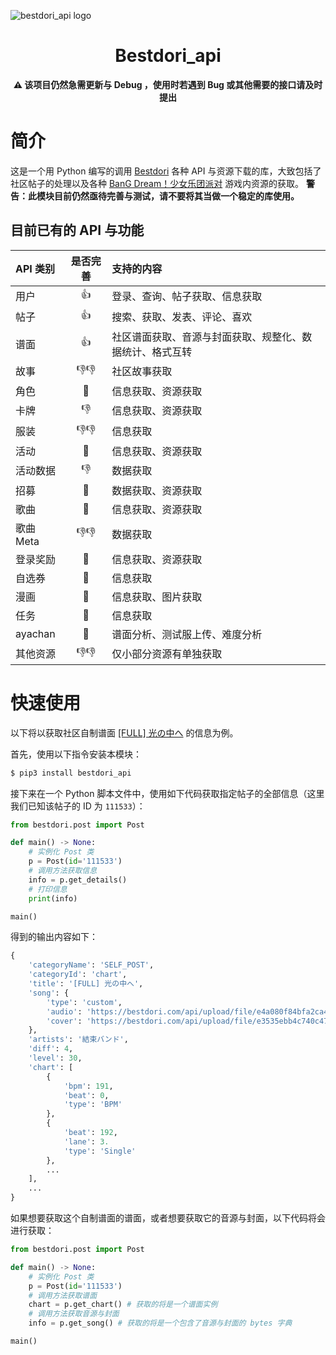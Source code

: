 ![bestdori_api logo](https://github.com/WindowsSov8forUs/bestdori_api/blob/main/logo.png)
<div align="center">

# Bestdori_api

**:warning: 该项目仍然急需更新与 Debug ，使用时若遇到 Bug 或其他需要的接口请及时提出**

</div>

# 简介

这是一个用 Python 编写的调用 [Bestdori](https://bestdori.com/) 各种 API 与资源下载的库，大致包括了社区帖子的处理以及各种 [BanG Dream！少女乐团派对](https://zh.moegirl.org.cn/BanG_Dream!_%E5%B0%91%E5%A5%B3%E4%B9%90%E5%9B%A2%E6%B4%BE%E5%AF%B9%EF%BC%81) 游戏内资源的获取。
**警告：此模块目前仍然亟待完善与测试，请不要将其当做一个稳定的库使用。**

## 目前已有的 API 与功能

|API 类别|是否完善|支持的内容|
|:-------|:-----:|:------|
|用户|👍|登录、查询、帖子获取、信息获取|
|帖子|👍|搜索、获取、发表、评论、喜欢|
|谱面|👍|社区谱面获取、音源与封面获取、规整化、数据统计、格式互转|
|故事|👎👎|社区故事获取|
|角色|🤔|信息获取、资源获取|
|卡牌|👎|信息获取、资源获取|
|服装|👎👎|信息获取|
|活动|🤔|信息获取、资源获取|
|活动数据|👎|数据获取|
|招募|🤔|数据获取、资源获取|
|歌曲|🤔|信息获取、资源获取|
|歌曲 Meta|👎👎|数据获取|
|登录奖励|🤔|信息获取、资源获取|
|自选券|🤔|信息获取|
|漫画|🤔|信息获取、图片获取|
|任务|🤔|信息获取|
|ayachan|🤔|谱面分析、测试服上传、难度分析|
|其他资源|👎👎|仅小部分资源有单独获取|

# 快速使用

以下将以获取社区自制谱面 [[FULL] 光の中へ](https://bestdori.com/community/charts/111533/WindowsSov8-FULL) 的信息为例。

首先，使用以下指令安装本模块：
```bash
$ pip3 install bestdori_api
```
接下来在一个 Python 脚本文件中，使用如下代码获取指定帖子的全部信息（这里我们已知该帖子的 ID 为 `111533`）：
```python
from bestdori.post import Post

def main() -> None:
    # 实例化 Post 类
    p = Post(id='111533')
    # 调用方法获取信息
    info = p.get_details()
    # 打印信息
    print(info)

main()
```
得到的输出内容如下：
```python
{
    'categoryName': 'SELF_POST',
    'categoryId': 'chart',
    'title': '[FULL] 光の中へ',
    'song': {
        'type': 'custom',
        'audio': 'https://bestdori.com/api/upload/file/e4a080f84bfa2ca47b23b390a464c819ec17e70b',
        'cover': 'https://bestdori.com/api/upload/file/e3535ebb4c740c4757371026a1df9ffb08010307'
    },
    'artists': '結束バンド',
    'diff': 4,
    'level': 30,
    'chart': [
        {
            'bpm': 191,
            'beat': 0,
            'type': 'BPM'
        },
        {
            'beat': 192,
            'lane': 3.
            'type': 'Single'
        },
        ...
    ],
    ...
}
```
如果想要获取这个自制谱面的谱面，或者想要获取它的音源与封面，以下代码将会进行获取：
```python
from bestdori.post import Post

def main() -> None:
    # 实例化 Post 类
    p = Post(id='111533')
    # 调用方法获取谱面
    chart = p.get_chart() # 获取的将是一个谱面实例
    # 调用方法获取音源与封面
    info = p.get_song() # 获取的将是一个包含了音源与封面的 bytes 字典

main()
```
